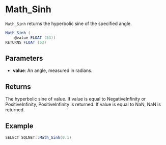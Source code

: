 # Math_Sinh

`Math_Sinh` returns the hyperbolic sine of the specified angle.

```csharp
Math_Sinh (
	@value FLOAT (53))
RETURNS FLOAT (53)
```

## Parameters

 - **value**: An angle, measured in radians.

## Returns

The hyperbolic sine of value. If value is equal to NegativeInfinity or PositiveInfinity, PositiveInfinity is returned. If value is equal to NaN, NaN is returned.

## Example

```csharp
SELECT SQLNET::Math_Sinh(0.1)
```

